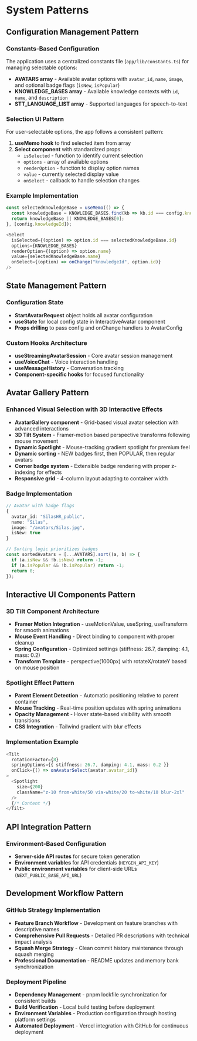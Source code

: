 # System Patterns

## Configuration Management Pattern

### Constants-Based Configuration
The application uses a centralized constants file (`app/lib/constants.ts`) for managing selectable options:

*   **AVATARS array** - Available avatar options with `avatar_id`, `name`, `image`, and optional badge flags (`isNew`, `isPopular`)
*   **KNOWLEDGE_BASES array** - Available knowledge contexts with `id`, `name`, and `description`
*   **STT_LANGUAGE_LIST array** - Supported languages for speech-to-text

### Selection UI Pattern
For user-selectable options, the app follows a consistent pattern:

1. **useMemo hook** to find selected item from array
2. **Select component** with standardized props:
   - `isSelected` - function to identify current selection
   - `options` - array of available options
   - `renderOption` - function to display option names
   - `value` - currently selected display value
   - `onSelect` - callback to handle selection changes

### Example Implementation
```typescript
const selectedKnowledgeBase = useMemo(() => {
  const knowledgeBase = KNOWLEDGE_BASES.find(kb => kb.id === config.knowledgeId);
  return knowledgeBase || KNOWLEDGE_BASES[0];
}, [config.knowledgeId]);

<Select
  isSelected={(option) => option.id === selectedKnowledgeBase.id}
  options={KNOWLEDGE_BASES}
  renderOption={(option) => option.name}
  value={selectedKnowledgeBase.name}
  onSelect={(option) => onChange("knowledgeId", option.id)}
/>
```

## State Management Pattern

### Configuration State
*   **StartAvatarRequest** object holds all avatar configuration
*   **useState** for local config state in InteractiveAvatar component
*   **Props drilling** to pass config and onChange handlers to AvatarConfig

### Custom Hooks Architecture
*   **useStreamingAvatarSession** - Core avatar session management
*   **useVoiceChat** - Voice interaction handling
*   **useMessageHistory** - Conversation tracking
*   **Component-specific hooks** for focused functionality

## Avatar Gallery Pattern

### Enhanced Visual Selection with 3D Interactive Effects
*   **AvatarGallery component** - Grid-based visual avatar selection with advanced interactions
*   **3D Tilt System** - Framer-motion based perspective transforms following mouse movement
*   **Dynamic Spotlight** - Mouse-tracking gradient spotlight for premium feel
*   **Dynamic sorting** - NEW badges first, then POPULAR, then regular avatars
*   **Corner badge system** - Extensible badge rendering with proper z-indexing for effects
*   **Responsive grid** - 4-column layout adapting to container width

### Badge Implementation
```typescript
// Avatar with badge flags
{
  avatar_id: "SilasHR_public",
  name: "Silas", 
  image: "/avatars/Silas.jpg",
  isNew: true
}

// Sorting logic prioritizes badges
const sortedAvatars = [...AVATARS].sort((a, b) => {
  if (a.isNew && !b.isNew) return -1;
  if (a.isPopular && !b.isPopular) return -1;
  return 0;
});
```

## Interactive UI Components Pattern

### 3D Tilt Component Architecture
*   **Framer Motion Integration** - useMotionValue, useSpring, useTransform for smooth animations
*   **Mouse Event Handling** - Direct binding to component with proper cleanup
*   **Spring Configuration** - Optimized settings (stiffness: 26.7, damping: 4.1, mass: 0.2)
*   **Transform Template** - perspective(1000px) with rotateX/rotateY based on mouse position

### Spotlight Effect Pattern
*   **Parent Element Detection** - Automatic positioning relative to parent container
*   **Mouse Tracking** - Real-time position updates with spring animations
*   **Opacity Management** - Hover state-based visibility with smooth transitions
*   **CSS Integration** - Tailwind gradient with blur effects

### Implementation Example
```typescript
<Tilt
  rotationFactor={8}
  springOptions={{ stiffness: 26.7, damping: 4.1, mass: 0.2 }}
  onClick={() => onAvatarSelect(avatar.avatar_id)}
>
  <Spotlight
    size={200}
    className="z-10 from-white/50 via-white/20 to-white/10 blur-2xl"
  />
  {/* Content */}
</Tilt>
```

## API Integration Pattern

### Environment-Based Configuration
*   **Server-side API routes** for secure token generation
*   **Environment variables** for API credentials (`HEYGEN_API_KEY`)
*   **Public environment variables** for client-side URLs (`NEXT_PUBLIC_BASE_API_URL`)

## Development Workflow Pattern

### GitHub Strategy Implementation
*   **Feature Branch Workflow** - Development on feature branches with descriptive names
*   **Comprehensive Pull Requests** - Detailed PR descriptions with technical impact analysis
*   **Squash Merge Strategy** - Clean commit history maintenance through squash merging
*   **Professional Documentation** - README updates and memory bank synchronization

### Deployment Pipeline
*   **Dependency Management** - pnpm lockfile synchronization for consistent builds
*   **Build Verification** - Local build testing before deployment
*   **Environment Variables** - Production configuration through hosting platform settings
*   **Automated Deployment** - Vercel integration with GitHub for continuous deployment
